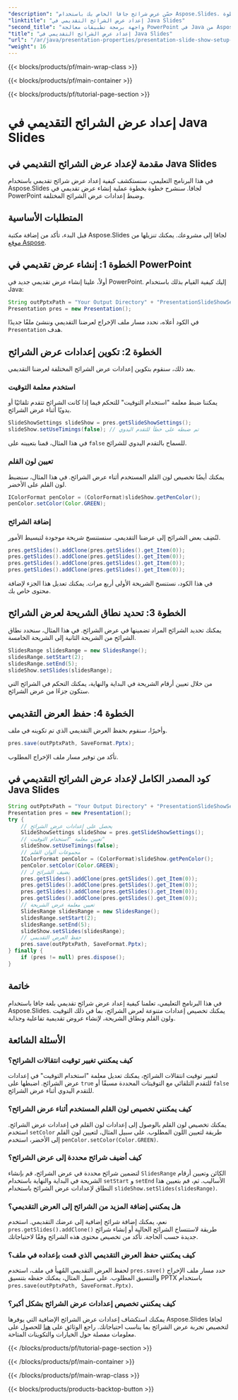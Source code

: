 ```yaml
---
"description": "حسّن عرض شرائح جافا الخاص بك باستخدام Aspose.Slides. أنشئ عروضًا تقديمية جذابة بإعدادات مخصصة. استكشف الأدلة الإرشادية والأسئلة الشائعة خطوة بخطوة."
"linktitle": "إعداد عرض الشرائح التقديمي في Java Slides"
"second_title": "واجهة برمجة تطبيقات معالجة PowerPoint في Java من Aspose.Slides"
"title": "إعداد عرض الشرائح التقديمي في Java Slides"
"url": "/ar/java/presentation-properties/presentation-slide-show-setup-in-java-slides/"
"weight": 16
---
```


{{< blocks/products/pf/main-wrap-class >}}

{{< blocks/products/pf/main-container >}}

{{< blocks/products/pf/tutorial-page-section >}}

# إعداد عرض الشرائح التقديمي في Java Slides


## مقدمة لإعداد عرض الشرائح التقديمي في Java Slides

في هذا البرنامج التعليمي، سنستكشف كيفية إعداد عرض شرائح تقديمي باستخدام Aspose.Slides لجافا. سنشرح خطوة بخطوة عملية إنشاء عرض تقديمي في PowerPoint وضبط إعدادات عرض الشرائح المختلفة.

## المتطلبات الأساسية

قبل البدء، تأكد من إضافة مكتبة Aspose.Slides لجافا إلى مشروعك. يمكنك تنزيلها من [موقع Aspose](https://releases.aspose.com/slides/java/).

## الخطوة 1: إنشاء عرض تقديمي في PowerPoint

أولاً، علينا إنشاء عرض تقديمي جديد في PowerPoint. إليك كيفية القيام بذلك باستخدام Java:

```java
String outPptxPath = "Your Output Directory" + "PresentationSlideShowSetup.pptx";
Presentation pres = new Presentation();
```

في الكود أعلاه، نحدد مسار ملف الإخراج لعرضنا التقديمي وننشئ ملفًا جديدًا `Presentation` هدف.

## الخطوة 2: تكوين إعدادات عرض الشرائح

بعد ذلك، سنقوم بتكوين إعدادات عرض الشرائح المختلفة لعرضنا التقديمي. 

### استخدم معلمة التوقيت

يمكننا ضبط معلمة "استخدام التوقيت" للتحكم فيما إذا كانت الشرائح تتقدم تلقائيًا أو يدويًا أثناء عرض الشرائح.

```java
SlideShowSettings slideShow = pres.getSlideShowSettings();
slideShow.setUseTimings(false); // تم ضبطه على خطأ للتقدم اليدوي
```

في هذا المثال، قمنا بتعيينه على `false` للسماح بالتقدم اليدوي للشرائح.

### تعيين لون القلم

يمكنك أيضًا تخصيص لون القلم المستخدم أثناء عرض الشرائح. في هذا المثال، سنضبط لون القلم على الأخضر.

```java
IColorFormat penColor = (ColorFormat)slideShow.getPenColor();
penColor.setColor(Color.GREEN);
```

### إضافة الشرائح

لنُضِف بعض الشرائح إلى عرضنا التقديمي. سنستنسخ شريحة موجودة لتبسيط الأمور.

```java
pres.getSlides().addClone(pres.getSlides().get_Item(0));
pres.getSlides().addClone(pres.getSlides().get_Item(0));
pres.getSlides().addClone(pres.getSlides().get_Item(0));
pres.getSlides().addClone(pres.getSlides().get_Item(0));
```

في هذا الكود، نستنسخ الشريحة الأولى أربع مرات. يمكنك تعديل هذا الجزء لإضافة محتوى خاص بك.

## الخطوة 3: تحديد نطاق الشريحة لعرض الشرائح

يمكنك تحديد الشرائح المراد تضمينها في عرض الشرائح. في هذا المثال، سنحدد نطاق الشرائح من الشريحة الثانية إلى الشريحة الخامسة.

```java
SlidesRange slidesRange = new SlidesRange();
slidesRange.setStart(2);
slidesRange.setEnd(5);
slideShow.setSlides(slidesRange);
```

من خلال تعيين أرقام الشريحة في البداية والنهاية، يمكنك التحكم في الشرائح التي ستكون جزءًا من عرض الشرائح.

## الخطوة 4: حفظ العرض التقديمي

وأخيرًا، سنقوم بحفظ العرض التقديمي الذي تم تكوينه في ملف.

```java
pres.save(outPptxPath, SaveFormat.Pptx);
```

تأكد من توفير مسار ملف الإخراج المطلوب.

## كود المصدر الكامل لإعداد عرض الشرائح التقديمي في Java Slides

```java
String outPptxPath = "Your Output Directory" + "PresentationSlideShowSetup.pptx";
Presentation pres = new Presentation();
try {
	// يحصل على إعدادات عرض الشرائح
	SlideShowSettings slideShow = pres.getSlideShowSettings();
	// تعيين معلمة "استخدام التوقيت"
	slideShow.setUseTimings(false);
	// مجموعات ألوان القلم
	IColorFormat penColor = (ColorFormat)slideShow.getPenColor();
	penColor.setColor(Color.GREEN);
	// يضيف الشرائح لـ
	pres.getSlides().addClone(pres.getSlides().get_Item(0));
	pres.getSlides().addClone(pres.getSlides().get_Item(0));
	pres.getSlides().addClone(pres.getSlides().get_Item(0));
	pres.getSlides().addClone(pres.getSlides().get_Item(0));
	// تعيين معلمة عرض الشريحة
	SlidesRange slidesRange = new SlidesRange();
	slidesRange.setStart(2);
	slidesRange.setEnd(5);
	slideShow.setSlides(slidesRange);
	// حفظ العرض التقديمي
	pres.save(outPptxPath, SaveFormat.Pptx);
} finally {
	if (pres != null) pres.dispose();
}
```

## خاتمة

في هذا البرنامج التعليمي، تعلمنا كيفية إعداد عرض شرائح تقديمي بلغة جافا باستخدام Aspose.Slides. يمكنك تخصيص إعدادات متنوعة لعرض الشرائح، بما في ذلك التوقيت ولون القلم ونطاق الشريحة، لإنشاء عروض تقديمية تفاعلية وجذابة.

## الأسئلة الشائعة

### كيف يمكنني تغيير توقيت انتقالات الشرائح؟

لتغيير توقيت انتقالات الشرائح، يمكنك تعديل معلمة "استخدام التوقيت" في إعدادات عرض الشرائح. اضبطها على `true` للتقدم التلقائي مع التوقيتات المحددة مسبقًا أو `false` للتقدم اليدوي أثناء عرض الشرائح.

### كيف يمكنني تخصيص لون القلم المستخدم أثناء عرض الشرائح؟

يمكنك تخصيص لون القلم بالوصول إلى إعدادات لون القلم في إعدادات عرض الشرائح. استخدم `setColor` طريقة لتعيين اللون المطلوب. على سبيل المثال، لتعيين لون القلم إلى الأخضر، استخدم `penColor.setColor(Color.GREEN)`.

### كيف أضيف شرائح محددة إلى عرض الشرائح؟

لتضمين شرائح محددة في عرض الشرائح، قم بإنشاء `SlidesRange` الكائن وتعيين أرقام الشريحة في البداية والنهاية باستخدام `setStart` و `setEnd` الأساليب. ثم، قم بتعيين هذا النطاق لإعدادات عرض الشرائح باستخدام `slideShow.setSlides(slidesRange)`.

### هل يمكنني إضافة المزيد من الشرائح إلى العرض التقديمي؟

نعم، يمكنك إضافة شرائح إضافية إلى عرضك التقديمي. استخدم `pres.getSlides().addClone()` طريقة لاستنساخ الشرائح الحالية أو إنشاء شرائح جديدة حسب الحاجة. تأكد من تخصيص محتوى هذه الشرائح وفقًا لاحتياجاتك.

### كيف يمكنني حفظ العرض التقديمي الذي قمت بإعداده في ملف؟

لحفظ العرض التقديمي المُهيأ في ملف، استخدم `pres.save()` حدد مسار ملف الإخراج والتنسيق المطلوب. على سبيل المثال، يمكنك حفظه بتنسيق PPTX باستخدام `pres.save(outPptxPath, SaveFormat.Pptx)`.

### كيف يمكنني تخصيص إعدادات عرض الشرائح بشكل أكبر؟

يمكنك استكشاف إعدادات عرض الشرائح الإضافية التي يوفرها Aspose.Slides لجافا لتخصيص تجربة عرض الشرائح بما يناسب احتياجاتك. راجع الوثائق على [هنا](https://reference.aspose.com/slides/java/) للحصول على معلومات مفصلة حول الخيارات والتكوينات المتاحة.

{{< /blocks/products/pf/tutorial-page-section >}}

{{< /blocks/products/pf/main-container >}}

{{< /blocks/products/pf/main-wrap-class >}}

{{< blocks/products/products-backtop-button >}}